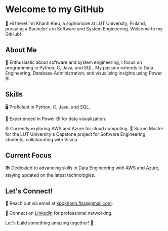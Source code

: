 # Welcome to my GitHub

👋 Hi there! I'm Khanh Kieu, a sophomore at LUT University, Finland, pursuing a Bachelor's in Software and System Engineering. Welcome to my GitHub!

## About Me

🚀 Enthusiastic about software and system engineering, I focus on programming in Python, C, Java, and SQL. My passion extends to Data Engineering, Database Administration, and visualizing insights using Power BI.

## Skills

🖥️ Proficient in Python, C, Java, and SQL.

💽 Experienced in Power BI for data visualization.

🌐 Currently exploring AWS and Azure for cloud computing.
🔧 Scrum Master for the LUT University's Capstone project for Software Engineering students, collaborating with Visma.

## Current Focus

📚 Dedicated to advancing skills in Data Engineering with AWS and Azure, staying updated on the latest technologies.

## Let's Connect!

📧 Reach out via email at kpqkhanh.flss@gmail.com.

🔗 Connect on [LinkedIn](https://www.linkedin.com/in/qckhnh/) for professional networking.

Let's build something amazing together! 🚀
